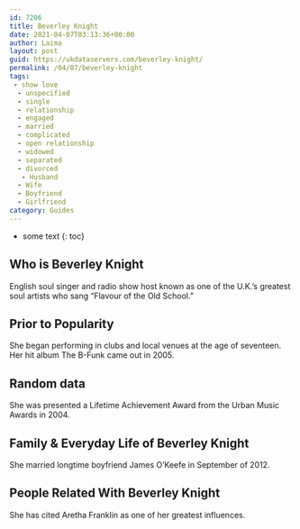 ```yaml
---
id: 7206
title: Beverley Knight
date: 2021-04-07T03:13:36+00:00
author: Laima
layout: post
guid: https://ukdataservers.com/beverley-knight/
permalink: /04/07/beverley-knight
tags:
 - show love
  - unspecified
  - single
  - relationship
  - engaged
  - married
  - complicated
  - open relationship
  - widowed
  - separated
  - divorced
   - Husband
  - Wife
  - Boyfriend
  - Girlfriend
category: Guides
---
```


* some text
{: toc}


## Who is Beverley Knight
                  
                  
                  
English soul singer and radio show host known as one of the U.K.&#8217;s greatest soul artists who sang &#8220;Flavour of the Old School.&#8221;
                  
              
            
              
            
                
                
                
## Prior to Popularity
                  
                  
                  
She began performing in clubs and local venues at the age of seventeen. Her hit album The B-Funk came out in 2005.
                  
              
            
              
            
                
                
                
## Random data
                  
                  
                  
She was presented a Lifetime Achievement Award from the Urban Music Awards in 2004.
                  
              
            
              
            
                
                
                
## Family & Everyday Life of Beverley Knight
                  
                  
                  
She married longtime boyfriend James O&#8217;Keefe in September of 2012.
                  
              
            
              
            
                
                
                
## People Related With Beverley Knight
                  
                  
                  
She has cited Aretha Franklin as one of her greatest influences.
                  
              
            
              
            
                
              
            
              
              
            
            
              
            
          
          
          